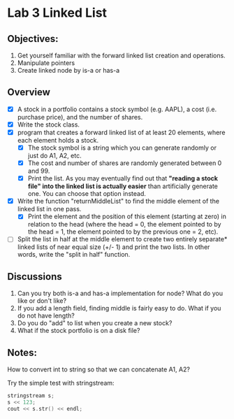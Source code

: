 # Lab 3 Linked List

## Objectives:
1. Get yourself familiar with the forward linked list creation and operations.
2. Manipulate pointers
3. Create linked node by is-a or has-a

## Overview
- [x] A stock in a portfolio contains a stock symbol (e.g. AAPL), a cost (i.e. purchase price), and the number of shares.
- [x] Write the stock class.
- [x] program that creates a forward linked list of at least 20 elements, where each element holds a stock.
    + [x] The stock symbol is a string which you can generate randomly or just do A1, A2, etc.
    + [x] The cost and number of shares are randomly generated between 0 and 99.
    + [x] Print the list.  As you may eventually find out that __"reading a stock file" into the linked list is actually easier__ than artificially generate one.  You can choose that option instead.

- [x] Write the function "returnMiddleList" to find the middle element of the linked list in one pass.
    + [x] Print the element and the position of this element (starting at zero) in relation to the head (where the head = 0, the element pointed to by the head = 1, the element pointed to by the previous one = 2, etc).
    
- [ ] Split the list in half at the middle element to create two entirely separate* linked lists of near equal size (+/- 1) and print the two lists.  In other words, write the "split in half" function.

## Discussions
1. Can you try both is-a and has-a implementation for node?  What do you like or don't like?
2. If you add a length field, finding middle is fairly easy to do.  What if you do not have length?
3. Do you do "add" to list when you create a new stock?
4. What if the stock portfolio is on a disk file?

## Notes:
How to convert int to string so that we can concatenate A1, A2?

Try the simple test with stringstream:
```C++
stringstream s;
s << 123;
cout << s.str() << endl;
```
